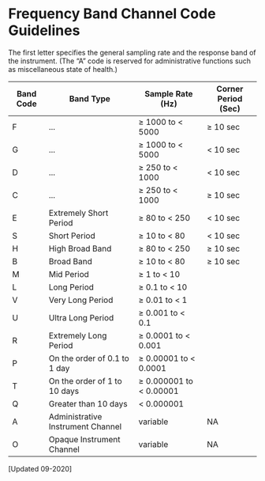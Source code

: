 # Frequency Band Channel Code Guidelines

The first letter specifies the general sampling rate and the response band of the instrument. (The “A” code is reserved for
administrative functions such as miscellaneous state of health.)

|Band Code |Band Type |Sample Rate (Hz) |Corner Period (Sec) |
|---|---|---|---|
|F   |...   | $\geq$ 1000 to $\lt$ 5000|$\geq$ 10 sec|
|G   |...   | $\geq$ 1000 to $\lt$ 5000|$\lt$ 10 sec|
|D   |...   | $\geq$ 250 to $\lt$ 1000|$\lt$ 10 sec|
|C   |...   | $\geq$ 250 to $\lt$ 1000|$\geq$ 10 sec|
|E   |Extremely Short Period|$\geq$ 80 to $\lt$ 250|$\lt$ 10 sec|
|S   |Short Period |$\geq$ 10 to $\lt$ 80|$\lt$ 10 sec|
|H   |High Broad Band  |$\geq$ 80 to $\lt$ 250|$\geq$ 10 sec|
|B   |Broad Band   |$\geq$ 10 to $\lt$ 80|$\geq$ 10 sec|
|M   |Mid Period   |$\geq$ 1 to $\lt$ 10 |   |
|L   |Long Period   |$\geq$ 0.1 to $\lt$ 10|   |
|V   |Very Long Period   |$\geq$ 0.01 to $\lt$ 1|   |
|U   |Ultra Long Period   |$\geq$ 0.001 to $\lt$ 0.1|   |
|R   |Extremely Long Period   |$\geq$ 0.0001 to $\lt$ 0.001|   |
|P   |On the order of 0.1 to 1 day|$\geq$ 0.00001 to $\lt$ 0.0001|   |
|T   |On the order of 1 to 10 days|$\geq$ 0.000001 to $\lt$ 0.00001|   |
|Q   |Greater than 10 days| $\lt$ 0.000001  |   |
|A   |Administrative Instrument Channel|variable| NA |
|O   |Opaque Instrument Channel|variable| NA|

[Updated 09-2020]
